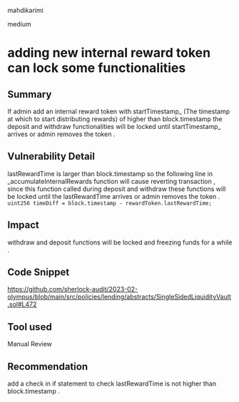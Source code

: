 mahdikarimi

medium

# adding new internal reward token can lock some functionalities

## Summary
If admin add an internal reward token with startTimestamp_ (The timestamp at which to start distributing rewards) of higher than block.timestamp the deposit and withdraw functionalities will be locked until startTimestamp_  arrives or admin removes the token . 
## Vulnerability Detail
lastRewardTime is larger than block.timestamp so the following line in _accumulateInternalRewards function will cause reverting transaction , since this function called during deposit and withdraw these functions will be locked until the lastRewardTime arrives or admin removes the token . 
`uint256 timeDiff = block.timestamp - rewardToken.lastRewardTime;`
## Impact
withdraw and deposit functions will be locked and freezing funds for a while . 
## Code Snippet
https://github.com/sherlock-audit/2023-02-olympus/blob/main/src/policies/lending/abstracts/SingleSidedLiquidityVault.sol#L472
## Tool used

Manual Review

## Recommendation
add a check in if statement to check lastRewardTime is not higher than block.timestamp . 